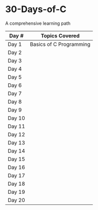 # 30-Days-of-C
A comprehensive learning path

| Day # |  Topics Covered|
|-------|---------------|
| Day 1 | Basics of C Programming|
| Day 2 | |
| Day 3 | |
| Day 4 | |
| Day 5 | |
| Day 6 | |
| Day 7 | |
| Day 8 | |
| Day 9 | |
| Day 10 ||
| Day 11 ||
| Day 12 | |
| Day 13 | |
| Day 14 | |
| Day 15 | |
| Day 16 | |
| Day 17| |
| Day 18 | |
| Day 19 | |
| Day 20 ||
